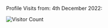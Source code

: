 Profile Visits from: 4th December 2022: 

![Visitor Count](https://profile-counter.glitch.me/arc-arnob/count.svg)
